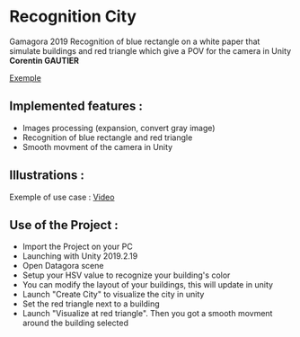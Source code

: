 # Recognition City
Gamagora 2019
Recognition of blue rectangle on a white paper that simulate buildings and red triangle which give a POV for the camera in Unity 
**Corentin GAUTIER**

[Exemple](https://www.youtube.com/watch?v=AbVM-ZPWpCQ)

## Implemented features :
- Images processing (expansion, convert gray image)
- Recognition of blue rectangle and red triangle 
- Smooth movment of the camera in Unity 

## Illustrations : 


Exemple of use case : [Video](https://www.youtube.com/watch?v=AbVM-ZPWpCQ)
## Use of the Project :
- Import the Project on your PC
- Launching with Unity 2019.2.19
- Open Datagora scene
- Setup your HSV value to recognize your building's color
- You can modify the layout of your buildings, this will update in unity
- Launch "Create City" to visualize the city in unity
- Set the red triangle next to a building
- Launch "Visualize at red triangle". Then you got a smooth movment around the building selected
